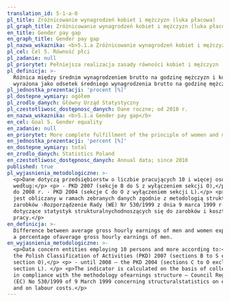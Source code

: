 ```yaml
---
translation_id: 5-1-a-0
pl_title: Zróżnicowanie wynagrodzeń kobiet i mężczyzn (luka płacowa)
pl_graph_title: Zróżnicowanie wynagrodzeń kobiet i mężczyzn (luka płacowa)
en_title: Gender pay gap
en_graph_title: Gender pay gap
pl_nazwa_wskaznika: <b>5.1.a Zróżnicowanie wynagrodzeń kobiet i mężczyzn (luka płacowa)</b>
pl_cel: Cel 5. Równość płci
pl_zadanie: null
pl_priorytet: Pełniejsza realizacja zasady równości kobiet i mężczyzn
pl_definicja: >-
  Różnica między średnim wynagrodzeniem brutto na godzinę mężczyzn i kobiet
  wyrażona jako odsetek średniego wynagrodzenia brutto na godzinę mężczyzn.
pl_jednostka_prezentacji: 'procent [%]'
pl_dostepne_wymiary: ogółem
pl_zrodlo_danych: Główny Urząd Statystyczny
pl_czestotliwosc_dostępnosc_danych: Dane roczne; od 2010 r.
en_nazwa_wskaznika: <b>5.1.a Gender pay gap</b>
en_cel: Goal 5. Gender equality
en_zadanie: null
en_priorytet: More complete fulfillment of the principle of women and men's equality
en_jednostka_prezentacji: 'percent [%]'
en_dostepne_wymiary: total
en_zrodlo_danych: Statistics Poland
en_czestotliwosc_dostępnosc_danych: Annual data; since 2010
published: true
pl_wyjasnienia_metodologiczne: >-
  <p>Dane dotyczą przedsiębiorstw o liczbie pracujących 10 i więcej osób
  według:</p> <p> - PKD 2007 (sekcje B do S z wyłączeniem sekcji O),</p> <p> -
  do 2008 r. - PKD 2004 (sekcje C do O z wyłączeniem sekcji L).</p> <p>Wskaźnik
  jest obliczany w ramach zebranych danych zgodnie z metodologią struktury
  zarobków -Rozporządzenie Rady (WE) Nr 530/1999 z dnia 9 marca 1999 r.
  dotyczące statystyk strukturalnychodnoszących się do zarobków i kosztów
  pracy.</p>
en_definicja: >-
  Difference between average gross hourly earnings of men and women expressed as
  a percentage ofaverage gross hourly earnings of men.
en_wyjasnienia_metodologiczne: >-
  <p>Data concern entities employing 10 persons and more according to:</p> <p> -
  the Polish Classification of Activities (PKD) 2007 (sections B to S excluding
  section O),</p> <p> - until 2008 – the PKD 2004 (sections C to O excluding
  section L). </p> <p>The indicator is calculated on the basis of collected data
  in compliance with the methodology ofearnings structure – Council Regulation
  (EC) No 530/1999 of 9 March 1999 concerning structuralstatistics on earnings
  and on labour costs.</p>
---
```

